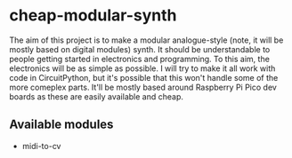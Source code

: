# cheap-modular-synth
The aim of this project is to make a modular analogue-style (note, it will be mostly based on digital modules) synth. It should be understandable to people getting started in electronics and programming. To this aim, the electronics will be as simple as possible. I will try to make it all work with code in CircuitPython, but it's possible that this won't handle some of the more comeplex parts. It'll be mostly based around Raspberry Pi Pico dev boards as these are easily available and cheap.

## Available modules
* midi-to-cv
